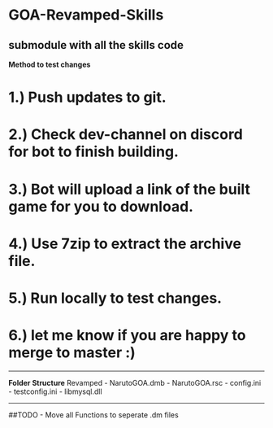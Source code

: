 # GOA-Revamped-Skills
submodule with all the skills code
---

**Method to test changes**

# 1.) Push updates to git.

# 2.) Check dev-channel on discord for bot to finish building.

# 3.) Bot will upload a link of the built game for you to download.

# 4.) Use 7zip to extract the archive file.

# 5.) Run locally to test changes.

# 6.) let me know if you are happy to merge to master :)

---
**Folder Structure**
Revamped
	- NarutoGOA.dmb
	- NarutoGOA.rsc
	- config.ini
	- testconfig.ini
	- libmysql.dll 

---
##TODO 
	- Move all Functions to seperate .dm files